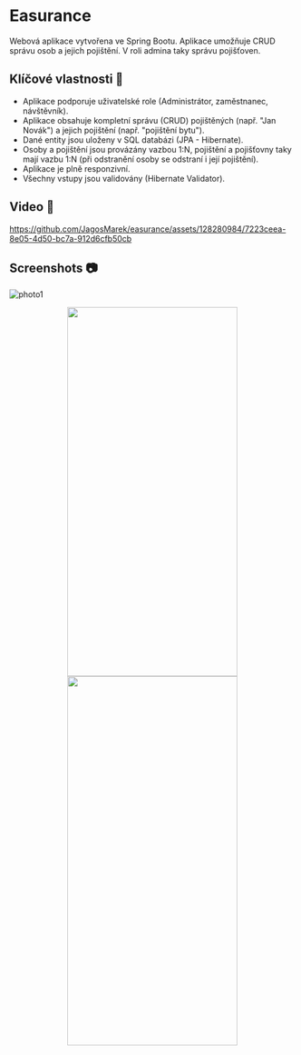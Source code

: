 # Easurance 

Webová aplikace vytvořena ve Spring Bootu. Aplikace umožňuje CRUD správu osob a jejich pojištění. V roli admina taky správu pojišťoven.

## Klíčové vlastnosti 🎯

- Aplikace podporuje uživatelské role (Administrátor, zaměstnanec, návštěvník).
- Aplikace obsahuje kompletní správu (CRUD) pojištěných (např. "Jan Novák") a jejich pojištění (např. "pojištění bytu").
- Dané entity jsou uloženy v SQL databázi (JPA - Hibernate).
- Osoby a pojištění jsou provázány vazbou 1:N, pojištění a pojišťovny taky mají vazbu 1:N (při odstranění osoby se odstraní i její pojištění).
- Aplikace je plně responzivní.
- Všechny vstupy jsou validovány (Hibernate Validator).

## Video 🎥

https://github.com/JagosMarek/easurance/assets/128280984/7223ceea-8e05-4d50-bc7a-912d6cfb50cb

## Screenshots 📷

![photo1](https://github.com/JagosMarek/easurance/assets/128280984/536281d1-edf3-4019-820c-a2494c797b55)

<p align="center">
 <img src="https://github.com/JagosMarek/easurance/assets/128280984/0fe8d0ef-4bb2-40f3-8c17-db021f20a2ee" width="300" 
 height="650" />
 <img src="https://github.com/JagosMarek/easurance/assets/128280984/386c9776-7431-4a56-8486-a86a14652a73" width="300" 
 height="650" />
</p>

